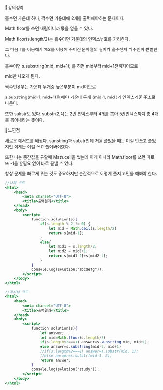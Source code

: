 📌강의정리

홀수면 가운데 하나, 짝수면 가운데에 2개를 출력해야하는 문제이다.

Math.floor를 쓰면 내림이니까 몫을 얻을 수 있다. 

Math.floor(s.length/2)는 홀수이면 가운데의 인덱스번호를 가리킨다.

그 다음 if를 이용해서 %2를 이용해 주어진 문자열의 길이가 홀수인지 짝수인지 판별한다.

홀수이면 s.substring(mid, mid+1); 를 하면 mid부터 mid+1전까지이므로 

mid만 나오게 된다. 

짝수인경우는 가운데 두개중 높은부분이 mid이므로

s.substring(mid-1, mid+1)을 해야 가운데 두개 (mid-1, mid )가 인덱스기준 주소로 나온다.

또한 substr도 있다. substr(2,4)는 2번 인덱스부터 4개를 뽑아 5번인덱스까지 총 4개를 뽑아내라는 뜻이다.

📌느낀점

새로운 메서드를 배웠다. sunstring과 substr인데 처음 풀었을 때는 이걸 안쓰고 풀었지만 이제는 이걸 쓰고 풀어봐야겠다. 

또한 나는 중간값을 구할때 Math.ceil을 썼는데 이게 아니라 Math.floor를 쓰면 따로 또 -1을 할필요 없이 바로 끝낼 수 있다. 

항상 문제를 빠르게 푸는 것도 중요하지만 순간적으로 어떻게 풀지 고민을 해봐야 한다.

```jsx
//나의 코드
<html>
    <head>
        <meta charset="UTF-8">
        <title>출력결과</title>
    </head>
    <body>
        <script>
            function solution(s){  
                if(s.length % 2 != 0) {
                    let mid = Math.ceil(s.length/2)
                    return s[mid-1];
                }
                else{
                    let mid1 = s.length/2;
                    let mid2 = mid1+1;
                    return s[mid1-1]+s[mid2-1];
                } 
            }
            console.log(solution("abcdefg"));
        </script>
    </body>
</html>
```

```jsx
//강사님 코드
<html>
    <head>
        <meta charset="UTF-8">
        <title>출력결과</title>
    </head>
    <body>
        <script>
            function solution(s){  
                let answer;
                let mid=Math.floor(s.length/2)
                if(s.length%2===1) answer=s.substring(mid, mid+1);
                else answer=s.substring(mid-1, mid+1);
                //if(s.length%2===1) answer=s.substr(mid, 1);
                //else answer=s.substr(mid-1, 2);
                return answer;
            }
            console.log(solution("study"));
        </script>
    </body>
</html>
```
